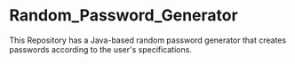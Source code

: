 # Random_Password_Generator
This Repository has a Java-based random password generator that creates passwords according to the user's specifications.
